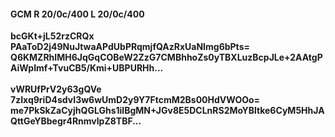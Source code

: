 #### GCM R 20/0c/400 L 20/0c/400
**bcGKt+jL52rzCRQx**<br/>**PAaToD2j49NuJtwaAPdUbPRqmjfQAzRxUaNImg6bPts=**<br/>**Q6KMZRhIMH6JqGqCOBeW2ZzG7CMBhhoZs0yTBXLuzBcpJLe+2AAtgPAiWpImf+TvuCB5/Kmi+UBPURHh...**<br/><br/>
**vWRUfPrV2y63gQVe**<br/>**7zIxq9riD4sdvI3w6wUmD2y9Y7FtcmM2Bs00HdVWOOo=**<br/>**me7PkSkZaCyjhQGLGhs1ilBgMN+JGv8E5DCLnRS2MoYBltke6CyM5HhJAQttGeYBbegr4RnmvlpZ8TBF...**